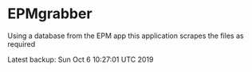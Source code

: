 # EPMgrabber
Using a database from the EPM app this application scrapes the files as required


Latest backup: Sun Oct 6 10:27:01 UTC 2019
